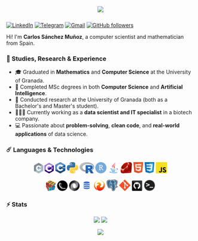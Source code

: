 
<h1 align="center">
  <a href="https://git.io/typing-svg">
    <img src="https://readme-typing-svg.herokuapp.com/?lines=Hello,+There!+👋;This+is+Carlos...;Nice+to+meet+you!&center=true&size=25">
  </a>
</h1>

<!-- Badges en Markdown -->
  [![LinkedIn](https://img.shields.io/badge/-LinkedIn-blue?style=flat-square&logo=Linkedin&logoColor=white)](https://www.linkedin.com/in/carlossamu7/)
  [![Telegram](https://img.shields.io/badge/-Telegram-0088cc?style=flat-square&logo=Telegram&logoColor=white)](https://t.me/Carlossamu7)
  [![Gmail](https://img.shields.io/badge/-Gmail-D14836?style=flat-square&logo=gmail&logoColor=white)](mailto:carlossamu7@gmail.com)
  [![GitHub followers](https://img.shields.io/github/followers/Carlossamu7.svg?style=social&label=Follow&maxAge=2592000)](https://github.com/Carlossamu7?tab=followers)


Hi! I'm **Carlos Sánchez Muñoz**, a computer scientist and mathematician from Spain.

### 🚀 Studies, Research & Experience

- 🎓 Graduated in **Mathematics** and **Computer Science** at the University of Granada.
- 🔬 Completed MSc degrees in both **Computer Science** and **Artificial Intelligence**.
- 🔭 Conducted research at the University of Granada (both as a Bachelor's and Master's student).
- 👨🏻‍💻 Currently working as a **data scientist and IT specialist** in a biotech company.
- 💻 Passionate about **problem-solving**, **clean code**, and **real-world applications** of data science.


### ☄️ Languages & Technologies

<p align="center" style="flex-wrap: wrap;">
  <code><img title="C" height="28" src="./images/c.svg" alt="C"></code>
  <code><img title="C#" height="28" src="./images/C_sharp.png" alt="C#"></code>
  <code><img title="C++" height="30" src="./images/cpp.svg" alt="C++"></code>
  <code><img title="Python" height="30" src="./images/python.png" alt="Python"></code>
  <code><img title="R" height="30" src="./images/R.png" alt="R"></code>
  <code><img title="RStudio" height="30" src="./images/RStudio.png" alt="RStudio"></code>
  <code><img title="Java" height="30" src="./images/java-original.svg" alt="Java"></code>
  <code><img title="Ruby" height="30" src="./images/Ruby.svg" alt="Ruby"></code>
  <code><img title="HTML5" height="30" src="./images/html5.svg" alt="HTML5"></code>
  <code><img title="CSS3" height="30" src="./images/css3.svg" alt="CSS3"></code>
  <code><img title="JavaScript" height="30" src="./images/js.svg" alt="JavaScript"></code>
</p>

<p align="center" style="flex-wrap: wrap;">
  <code><img title="Problem Solving" height="28" src="./images/problemSolving.png" alt="Problem Solving"></code>
  <code><img title="Flask" height="28" src="./images/flask.png" alt="Flask"></code>
  <code><img title="JSON" height="28" src="./images/json.svg" alt="JSON"></code>
  <code><img title="SQL" height="30" src="./images/sql.png" alt="SQL"></code>
  <code><img title="Firebird" height="30" src="./images/firebird-logo-500.png" alt="Firebird"></code>
  <code><img title="Postgree" height="30" src="./images/postgresql.svg" alt="Postgree"></code>
  <code><img title="Git" height="30" src="./images/git-original.svg" alt="git"></code>
  <code><img title="GitHub" height="28" src="./images/github.svg" alt="GitHub"></code>
  <code><img title="Terminal" height="30" src="./images/terminal.png" alt="Terminal"></code>
</p>

### ⚡ Stats

<p align=center>
  <div align=center>
    <img height="180em" src="https://github-readme-stats.vercel.app/api?username=Carlossamu7&theme=react&show_icons=true&hide_border=true&&count_private=true&include_all_commits=true" />
    <img height="180em" src="https://github-readme-stats.vercel.app/api/top-langs/?username=Carlossamu7&theme=react&exclude_repo=KNN-Image-Classification&show_icons=true&hide_border=true&layout=compact&langs_count=8"/>
  </div>
</p>

<p align=center>
  <img height="180em" src="https://github-readme-streak-stats.herokuapp.com/?user=Carlossamu7&theme=react&hide_border=true" />
</p>
